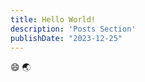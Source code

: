 ```yaml
---
title: Hello World!
description: 'Posts Section'
publishDate: "2023-12-25"
---
```


:smile: :earth_asia:


